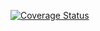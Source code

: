 [![Coverage Status](https://coveralls.io/repos/github/CoF-Luke/TMP_lab05_hw/badge.svg?branch=main)](https://coveralls.io/github/CoF-Luke/TMP_lab05_hw?branch=main)